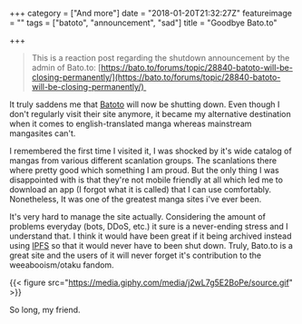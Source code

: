+++
category = ["And more"]
date = "2018-01-20T21:32:27Z"
featureimage = ""
tags = ["batoto", "announcement", "sad"]
title = "Goodbye Bato.to"

+++
> This is a reaction post regarding the shutdown announcement by the admin of Bato.to: [https://bato.to/forums/topic/28840-batoto-will-be-closing-permanently/](https://bato.to/forums/topic/28840-batoto-will-be-closing-permanently/) 

It truly saddens me that [Batoto](http://bato.to) will now be shutting down. Even though I don't regularly visit their site anymore, it became my alternative destination when it comes to english-translated manga whereas mainstream mangasites can't. 

I remembered the first time I visited it, I was shocked by it's wide catalog of mangas from various different scanlation groups. The scanlations there where pretty good which something I am proud. But the only thing I was disappointed with is that they're not mobile friendly at all which led me to download an app (I forgot what it is called) that I can use comfortably. Nonetheless, It was one of the greatest manga sites i've ever been. 

It's very hard to manage the site actually. Considering the amount of problems everyday (bots, DDoS, etc.) it sure is a never-ending stress and I understand that. I think it would have been great if it being archived instead using [IPFS](https://ipfs.org) so that it would never have to been shut down. Truly, Bato.to is a great site and the users of it will never forget it's contribution to the weeabooism/otaku fandom.   

{{< figure src="https://media.giphy.com/media/j2wL7g5E2BoPe/source.gif" >}}

So long, my friend.